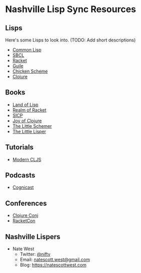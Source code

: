 # Nashville Lisp Sync Resources

## Lisps

Here's some Lisps to look into. (TODO: Add short descriptions)

* [Common Lisp](http://common-lisp.net/)
* [SBCL](http://www.sbcl.org/)
* [Racket](http://racket-lang.org/)
* [Guile](https://www.gnu.org/software/guile/)
* [Chicken Scheme](http://www.call-cc.org/)
* [Clojure](http://clojure.org/)

## Books

* [Land of Lisp](http://landoflisp.com/)
* [Realm of Racket](http://realmofracket.com/)
* [SICP](https://mitpress.mit.edu/sicp/full-text/book/book.html)
* [Joy of Clojure](http://joyofclojure.com/)
* [The Little Schemer](http://www.amazon.com/The-Little-Schemer-4th-Edition/dp/0262560992)
* [The Little Lisper](http://www.amazon.com/The-Little-LISPer-Third-Edition/dp/0023397632)

## Tutorials

* [Modern CLJS](https://github.com/magomimmo/modern-cljs)

## Podcasts

* [Cognicast](http://blog.cognitect.com/cognicast/)

## Conferences

* [Clojure Conj](http://clojure-conj.org/)
* [RacketCon](http://con.racket-lang.org/)

## Nashville Lispers

* Nate West
  * Twitter: [@nifty](https://twitter.com/niftyn8)
  * Email: [natescott.west@gmail.com](mailto:natescott.west@gmail.com)
  * Blog: https://natescottwest.com
